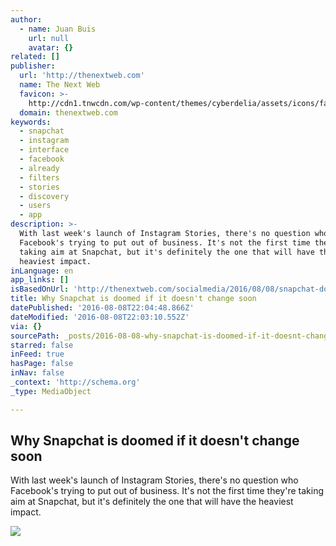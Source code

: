 ```yaml
---
author:
  - name: Juan Buis
    url: null
    avatar: {}
related: []
publisher:
  url: 'http://thenextweb.com'
  name: The Next Web
  favicon: >-
    http://cdn1.tnwcdn.com/wp-content/themes/cyberdelia/assets/icons/favicon-16x16.png?v=1470647965
  domain: thenextweb.com
keywords:
  - snapchat
  - instagram
  - interface
  - facebook
  - already
  - filters
  - stories
  - discovery
  - users
  - app
description: >-
  With last week's launch of Instagram Stories, there's no question who
  Facebook's trying to put out of business. It's not the first time they're
  taking aim at Snapchat, but it's definitely the one that will have the
  heaviest impact.
inLanguage: en
app_links: []
isBasedOnUrl: 'http://thenextweb.com/socialmedia/2016/08/08/snapchat-doomed/'
title: Why Snapchat is doomed if it doesn't change soon
datePublished: '2016-08-08T22:04:48.866Z'
dateModified: '2016-08-08T22:03:10.552Z'
via: {}
sourcePath: _posts/2016-08-08-why-snapchat-is-doomed-if-it-doesnt-change-soon.md
starred: false
inFeed: true
hasPage: false
inNav: false
_context: 'http://schema.org'
_type: MediaObject

---
```

<article style=""><h1>Why Snapchat is doomed if it doesn't change soon</h1><p>With last week's launch of Instagram Stories, there's no question who Facebook's trying to put out of business. It's not the first time they're taking aim at Snapchat, but it's definitely the one that will have the heaviest impact.</p><img src="http://cdn1.tnwcdn.com/wp-content/blogs.dir/1/files/2016/08/test.jpg" /></article>